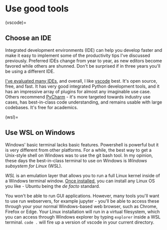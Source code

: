 # Use good tools

(vscode)=
## Choose an IDE

Integrated development environments (IDE) can help you develop faster and make it easy to implement some of the productivity tips I've discussed previously. Preferred IDEs change from year to year, as new editors become favored while others are shunned. Don't be surprised if in three years you'll be using a different IDE.

[I've evaluated many IDEs](https://xcorr.net/2013/04/17/evaluating-ides-for-scientific-python/), and overall, I like [vscode](https://code.visualstudio.com/) best. It's open source, free, and fast. It has very good integrated Python development tools, and it has an impressive array of plugins for almost any imaginable use case. Others recommend [PyCharm](https://www.jetbrains.com/pycharm/) - it's more targeted towards industry use cases, has best-in-class code understanding, and remains usable with large codebases. It's free for academics.

(wsl)=
## Use WSL on Windows

Windows' basic terminal lacks basic features. Powershell is powerful but it is very different from other platforms. For a while, the best way to get a Unix-style shell on Windows was to use the git bash tool. In my opinion, these days the best-in-class terminal to use on Windows is *Windows subsystem for Linux* (WSL). 

*WSL* is an emulation layer that allows you to run a full Linux kernel inside of a Windows terminal window. [Once installed](https://docs.microsoft.com/en-us/windows/wsl/install-win10), you can install any Linux OS you like - Ubuntu being the *de facto* standard. 

You won't be able to run GUI applications. However, many tools you'll want to use run webservers, for example jupyter - you'll be able to access these through your your normal Windows-based web browser, such as Chrome, Firefox or Edge. Your Linux installation will run in a virtual filesystem, which you can access through Windows explorer by typing `explorer` inside a WSL terminal. `code .` will fire up a version of vscode in your current directory.

